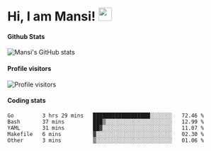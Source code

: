 # Hi, I am Mansi! <img src="https://user-images.githubusercontent.com/1303154/88677602-1635ba80-d120-11ea-84d8-d263ba5fc3c0.gif" width="30px">

#### Github Stats

![Mansi's GitHub stats](https://github-readme-stats.vercel.app/api?username=mansikulkarni96&theme=tokyonight&count_private=true&show_icons=true&hide=contribs)

#### Profile visitors

![Profile visitors](https://visitor-badge.glitch.me/badge?page_id=page.id&left_color=grey&right_color=blue)

#### Coding stats

<!--START_SECTION:waka-->
```text
Go         3 hrs 29 mins   ██████████████████░░░░░░░   72.46 % 
Bash       37 mins         ███▒░░░░░░░░░░░░░░░░░░░░░   12.99 % 
YAML       31 mins         ██▓░░░░░░░░░░░░░░░░░░░░░░   11.07 % 
Makefile   6 mins          ▓░░░░░░░░░░░░░░░░░░░░░░░░   02.30 % 
Other      3 mins          ▒░░░░░░░░░░░░░░░░░░░░░░░░   01.06 % 
```
<!--END_SECTION:waka-->
